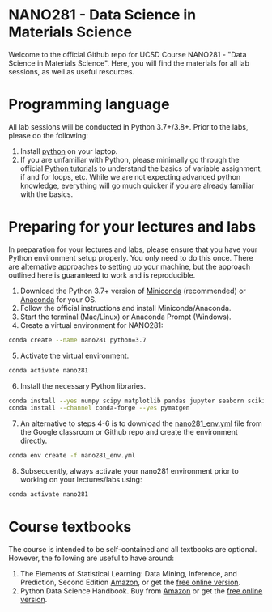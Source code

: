 # NANO281 - Data Science in Materials Science

Welcome to the official Github repo for UCSD Course NANO281 - 
"Data Science in Materials Science". Here, you will find the materials for all
lab sessions, as well as useful resources.

# Programming language

All lab sessions will be conducted in Python 3.7+/3.8+. Prior to the labs,
please do the following:

1. Install [python](https://www.python.org/) on your laptop.
2. If you are unfamiliar with Python, please minimally go through the official
   [Python tutorials](https://docs.python.org/3/tutorial/index.html) to
   understand the basics of variable assignment, if and for loops, etc. While
   we are not expecting advanced python knowledge, everything will go much
   quicker if you are already familiar with the basics.

# Preparing for your lectures and labs

In preparation for your lectures and labs, please ensure that you have your 
Python environment setup properly. You only need to do this once. There are 
alternative approaches to setting up your machine, but the approach outlined 
here is guaranteed to work and is reproducible.

1. Download the Python 3.7+ version of [Miniconda](https://docs.conda.io/en/latest/miniconda.html) 
   (recommended) or [Anaconda](https://www.anaconda.com/distribution/) for your
   OS.
2. Follow the official instructions and install Miniconda/Anaconda.
3. Start the terminal (Mac/Linux) or Anaconda Prompt (Windows).
4. Create a virtual environment for NANO281:
```bash
conda create --name nano281 python=3.7
```
5. Activate the virtual environment.
```bash
conda activate nano281
```
6. Install the necessary Python libraries.
```bash
conda install --yes numpy scipy matplotlib pandas jupyter seaborn scikit-learn tensorflow
conda install --channel conda-forge --yes pymatgen
```
7. An alternative to steps 4-6 is to download the [nano281_env.yml](https://raw.githubusercontent.com/materialsvirtuallab/nano281/master/nano281_env.yml) 
   file from the Google classroom or Github repo and create the environment directly.
```bash
conda env create -f nano281_env.yml
```
8. Subsequently, always activate your nano281 environment prior to working on
   your lectures/labs using:
```bash
conda activate nano281
```

# Course textbooks

The course is intended to be self-contained and all textbooks are optional.
However, the following are useful to have around:

1. The Elements of Statistical Learning: Data Mining, Inference, and Prediction,
   Second Edition [Amazon](https://www.amazon.com/dp/0387848576/ref=cm_sw_em_r_mt_dp_U_Z8r8DbR3HMYRE),
   or get the [free online version](https://web.stanford.edu/~hastie/Papers/ESLII.pdf).
2. Python Data Science Handbook. Buy from [Amazon](https://www.amazon.com/gp/product/1491912057/ref=ppx_yo_dt_b_asin_title_o00_s00?ie=UTF8&psc=1) 
   or get the [free online version](https://jakevdp.github.io/PythonDataScienceHandbook/).
